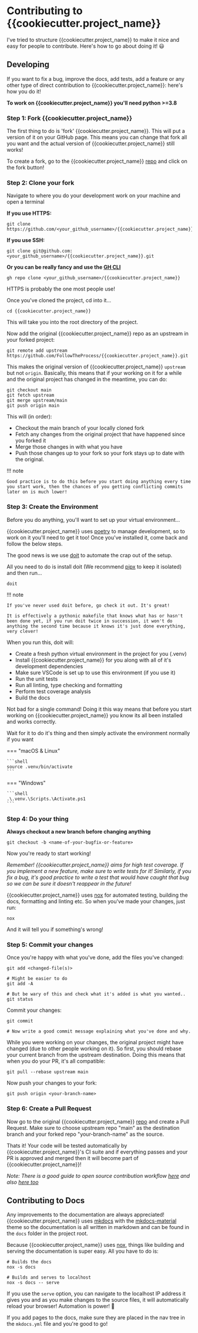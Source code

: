 # Contributing to {{cookiecutter.project_name}}

I've tried to structure {{cookiecutter.project_name}} to make it nice and easy for people to contribute. Here's how to go about doing it! :smiley:

## Developing

If you want to fix a bug, improve the docs, add tests, add a feature or any other type of direct contribution to {{cookiecutter.project_name}}: here's how you do it!

**To work on {{cookiecutter.project_name}} you'll need python >=3.8**

### Step 1: Fork {{cookiecutter.project_name}}

The first thing to do is 'fork' {{cookiecutter.project_name}}. This will put a version of it on your GitHub page. This means you can change that fork all you want and the actual version of {{cookiecutter.project_name}} still works!

To create a fork, go to the {{cookiecutter.project_name}} [repo] and click on the fork button!

### Step 2: Clone your fork

Navigate to where you do your development work on your machine and open a terminal

**If you use HTTPS:**

```shell
git clone https://github.com/<your_github_username>/{{cookiecutter.project_name}}.git
```

**If you use SSH:**

```shell
git clone git@github.com:<your_github_username>/{{cookiecutter.project_name}}.git
```

**Or you can be really fancy and use the [GH CLI]**

```shell
gh repo clone <your_github_username>/{{cookiecutter.project_name}}
```

HTTPS is probably the one most people use!

Once you've cloned the project, cd into it...

```shell
cd {{cookiecutter.project_name}}
```

This will take you into the root directory of the project.

Now add the original {{cookiecutter.project_name}} repo as an upstream in your forked project:

```shell
git remote add upstream https://github.com/FollowTheProcess/{{cookiecutter.project_name}}.git
```

This makes the original version of {{cookiecutter.project_name}} `upstream` but not `origin`. Basically, this means that if your working on it for a while and the original project has changed in the meantime, you can do:

```shell
git checkout main
git fetch upstream
git merge upstream/main
git push origin main
```

This will (in order):

* Checkout the main branch of your locally cloned fork
* Fetch any changes from the original project that have happened since you forked it
* Merge those changes in with what you have
* Push those changes up to your fork so your fork stays up to date with the original.

!!! note

    Good practice is to do this before you start doing anything every time you start work, then the chances of you getting conflicting commits later on is much lower!

### Step 3: Create the Environment

Before you do anything, you'll want to set up your virtual environment...

{{cookiecutter.project_name}} uses [poetry] to manage development, so to work on it you'll need to get it too! Once you've installed it, come back and follow the below steps.

The good news is we use [doit] to automate the crap out of the setup.

All you need to do is install doit (We recommend [pipx] to keep it isolated) and then run...

```shell
doit
```

!!! note

    If you've never used doit before, go check it out. It's great!

    It is effectively a pythonic makefile that knows what has or hasn't been done yet, if you run doit twice in succession, it won't do anything the second time because it knows it's just done everything, very clever!

When you run this, doit will:

* Create a fresh python virtual environment in the project for you (.venv)
* Install {{cookiecutter.project_name}} for you along with all of it's development dependencies
* Make sure VSCode is set up to use this environment (if you use it)
* Run the unit tests
* Run all linting, type checking and formatting
* Perform test coverage analysis
* Build the docs

Not bad for a single command! Doing it this way means that before you start working on {{cookiecutter.project_name}} you know its all been installed and works correctly.

Wait for it to do it's thing and then simply activate the environment normally if you want

=== "macOS & Linux"

    ```shell
    source .venv/bin/activate
    ```

=== "Windows"

    ```shell
    .\.venv.\Scripts.\Activate.ps1
    ```

### Step 4: Do your thing

**Always checkout a new branch before changing anything**

```shell
git checkout -b <name-of-your-bugfix-or-feature>
```

Now you're ready to start working!

*Remember! {{cookiecutter.project_name}} aims for high test coverage. If you implement a new feature, make sure to write tests for it! Similarly, if you fix a bug, it's good practice to write a test that would have caught that bug so we can be sure it doesn't reappear in the future!*

{{cookiecutter.project_name}} uses [nox] for automated testing, building the docs, formatting and linting etc. So when you've made your changes, just run:

```shell
nox
```

And it will tell you if something's wrong!

### Step 5: Commit your changes

Once you're happy with what you've done, add the files you've changed:

```shell
git add <changed-file(s)>

# Might be easier to do
git add -A

# But be wary of this and check what it's added is what you wanted..
git status
```

Commit your changes:

```shell
git commit

# Now write a good commit message explaining what you've done and why.
```

While you were working on your changes, the original project might have changed (due to other people working on it). So first, you should rebase your current branch from the upstream destination. Doing this means that when you do your PR, it's all compatible:

```shell
git pull --rebase upstream main
```

Now push your changes to your fork:

```shell
git push origin <your-branch-name>
```

### Step 6: Create a Pull Request

Now go to the original {{cookiecutter.project_name}} [repo] and create a Pull Request. Make sure to choose upstream repo "main" as the destination branch and your forked repo "your-branch-name" as the source.

Thats it! Your code will be tested automatically by {{cookiecutter.project_name}}'s CI suite and if everything passes and your PR is approved and merged then it will become part of {{cookiecutter.project_name}}!

*Note: There is a good guide to open source contribution workflow [here] and also [here too]*

## Contributing to Docs

Any improvements to the documentation are always appreciated! {{cookiecutter.project_name}} uses [mkdocs] with the [mkdocs-material] theme so the documentation is all written in markdown and can be found in the `docs` folder in the project root.

Because {{cookiecutter.project_name}} uses [nox], things like building and serving the documentation is super easy. All you have to do is:

```shell
# Builds the docs
nox -s docs

# Builds and serves to localhost
nox -s docs -- serve
```

If you use the `serve` option, you can navigate to the localhost IP address it gives you and as you make changes to the source files, it will automatically reload your browser! Automation is power! :robot:

If you add pages to the docs, make sure they are placed in the nav tree in the `mkdocs.yml` file and you're good to go!

[GH CLI]: https://cli.github.com
[nox]: https://nox.thea.codes/en/stable/
[repo]: https://github.com/FollowTheProcess/{{cookiecutter.project_name}}
[here]: https://stackoverflow.com/questions/20956154/whats-the-workflow-to-contribute-to-an-open-source-project-using-git-pull-reque
[here too]: https://github.com/asmeurer/git-workflow
[mkdocs]: https://www.mkdocs.org
[mkdocs-material]: https://squidfunk.github.io/mkdocs-material/
[doit]: https://pydoit.org.
[pipx]: https://pypa.github.io/pipx/installation/
[poetry]: https://python-poetry.org

